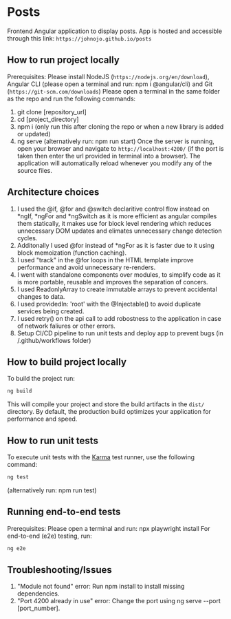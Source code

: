# Posts

Frontend Angular application to display posts.
App is hosted and accessible through this link: `https://johnojo.github.io/posts`

## How to run project locally

Prerequisites: Please install NodeJS (`https://nodejs.org/en/download`), Angular CLI (please open a terminal and run: npm i @angular/cli) and Git (`https://git-scm.com/downloads`)
Please open a terminal in the same folder as the repo and run the following commands:

1. git clone [repository_url]
2. cd [project_directory]
3. npm i (only run this after cloning the repo or when a new library is added or updated)
4. ng serve (alternatively run: npm run start)
   Once the server is running, open your browser and navigate to `http://localhost:4200/` (if the port is taken then enter the url provided in terminal into a browser). The application will automatically reload whenever you modify any of the source files.

## Architecture choices

1. I used the @if, @for and @switch declaritive control flow instead on *ngIf, *ngFor and \*ngSwitch as it is more efficient as angular compiles them statically, it makes use for block level rendering which reduces unnecessary DOM updates and elimates unnecessary change detection cycles.
2. Additonally I used @for instead of \*ngFor as it is faster due to it using block memoization (function caching).
3. I used "track" in the @for loops in the HTML template improve performance and avoid unnecessary re-renders.
4. I went with standalone components over modules, to simplify code as it is more portable, reusable and improves the separation of concers.
5. I used ReadonlyArray to create immutable arrays to prevent accidental changes to data.
6. I used providedIn: 'root' with the @Injectable() to avoid duplicate services being created.
7. I used retry() on the api call to add robostness to the application in case of network faliures or other errors.
8. Setup CI/CD pipeline to run unit tests and deploy app to prevent bugs (in /.github/workflows folder)

## How to build project locally

To build the project run:

```bash
ng build
```

This will compile your project and store the build artifacts in the `dist/` directory. By default, the production build optimizes your application for performance and speed.

## How to run unit tests

To execute unit tests with the [Karma](https://karma-runner.github.io) test runner, use the following command:

```bash
ng test
```

(alternatively run: npm run test)

## Running end-to-end tests

Prerequisites: Please open a terminal and run: npx playwright install
For end-to-end (e2e) testing, run:

```bash
ng e2e
```

## Troubleshooting/Issues
1. "Module not found" error: Run npm install to install missing dependencies.
2. "Port 4200 already in use" error: Change the port using ng serve --port [port_number].